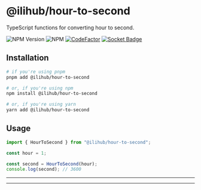 # @ilihub/hour-to-second

TypeScript functions for converting hour to second.

![NPM Version](https://img.shields.io/npm/v/%40ilihub%2Fhour-to-second?color=33cd56&logo=npm)
![NPM](https://img.shields.io/npm/l/%40ilihub%2Fhour-to-second)
[![CodeFactor](https://www.codefactor.io/repository/github/ilihub/npm/badge)](https://www.codefactor.io/repository/github/ilihub/npm)
[![Socket Badge](https://socket.dev/api/badge/npm/package/@ilihub/hour-to-second)](https://socket.dev/npm/package/@ilihub/hour-to-second)

## Installation

```bash
# if you're using pnpm
pnpm add @ilihub/hour-to-second

# or, if you're using npm
npm install @ilihub/hour-to-second

# or, if you're using yarn
yarn add @ilihub/hour-to-second
```

## Usage

```javascript
import { HourToSecond } from "@ilihub/hour-to-second";

const hour = 1;

const second = HourToSecond(hour);
console.log(second); // 3600
```

---

<!-- sponsors_and_backers_section_start -->

<!-- sponsors_and_backers_section_end -->

---

